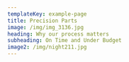 ```yaml
---
templateKey: example-page
title: Precision Parts
image: /img/img_3136.jpg
heading: Why our process matters
subheading: On Time and Under Budget
image2: /img/night211.jpg
---
```


